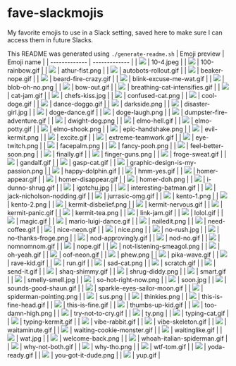 # fave-slackmojis
My favorite emojis to use in a Slack setting, saved here to make sure I can access them in future Slacks.

This README was generated using `./generate-readme.sh`
| Emoji preview | Emoji name |
| ------------- | ------------- |
| <img src='./emojis/10-4.jpeg'/> | 10-4.jpeg |
| <img src='./emojis/100-rainbow.gif'/> | 100-rainbow.gif |
| <img src='./emojis/athur-fist.png'/> | athur-fist.png |
| <img src='./emojis/autobots-rollout.gif'/> | autobots-rollout.gif |
| <img src='./emojis/beaker-nope.gif'/> | beaker-nope.gif |
| <img src='./emojis/beard-fire-crazy.gif'/> | beard-fire-crazy.gif |
| <img src='./emojis/blink-excuse-me-wat.gif'/> | blink-excuse-me-wat.gif |
| <img src='./emojis/blob-oh-no.png'/> | blob-oh-no.png |
| <img src='./emojis/bow-out.gif'/> | bow-out.gif |
| <img src='./emojis/breathing-cat-intensifies.gif'/> | breathing-cat-intensifies.gif |
| <img src='./emojis/cat-jam.gif'/> | cat-jam.gif |
| <img src='./emojis/chefs-kiss.jpg'/> | chefs-kiss.jpg |
| <img src='./emojis/confused-cat.png'/> | confused-cat.png |
| <img src='./emojis/cool-doge.gif'/> | cool-doge.gif |
| <img src='./emojis/dance-doggo.gif'/> | dance-doggo.gif |
| <img src='./emojis/darkside.png'/> | darkside.png |
| <img src='./emojis/disaster-girl.jpg'/> | disaster-girl.jpg |
| <img src='./emojis/doge-dance.gif'/> | doge-dance.gif |
| <img src='./emojis/doge-laugh.png'/> | doge-laugh.png |
| <img src='./emojis/dumpster-fire-adventure.gif'/> | dumpster-fire-adventure.gif |
| <img src='./emojis/dwight-dog.png'/> | dwight-dog.png |
| <img src='./emojis/elmo-hell.gif'/> | elmo-hell.gif |
| <img src='./emojis/elmo-potty.gif'/> | elmo-potty.gif |
| <img src='./emojis/elmo-shook.png'/> | elmo-shook.png |
| <img src='./emojis/epic-handshake.png'/> | epic-handshake.png |
| <img src='./emojis/evil-kermit.png'/> | evil-kermit.png |
| <img src='./emojis/excite.gif'/> | excite.gif |
| <img src='./emojis/extreme-teamwork.gif'/> | extreme-teamwork.gif |
| <img src='./emojis/eye-twitch.png'/> | eye-twitch.png |
| <img src='./emojis/facepalm.png'/> | facepalm.png |
| <img src='./emojis/fancy-pooh.png'/> | fancy-pooh.png |
| <img src='./emojis/feel-better-soon.png'/> | feel-better-soon.png |
| <img src='./emojis/finally.gif'/> | finally.gif |
| <img src='./emojis/finger-guns.png'/> | finger-guns.png |
| <img src='./emojis/froge-sweat.gif'/> | froge-sweat.gif |
| <img src='./emojis/gandalf.gif'/> | gandalf.gif |
| <img src='./emojis/gasp-cat.gif'/> | gasp-cat.gif |
| <img src='./emojis/graphic-design-is-my-passion.png'/> | graphic-design-is-my-passion.png |
| <img src='./emojis/happy-dolphin.gif'/> | happy-dolphin.gif |
| <img src='./emojis/hmm-yes.gif'/> | hmm-yes.gif |
| <img src='./emojis/homer-appear.gif'/> | homer-appear.gif |
| <img src='./emojis/homer-disappear.gif'/> | homer-disappear.gif |
| <img src='./emojis/homer-doh.png'/> | homer-doh.png |
| <img src='./emojis/i-dunno-shrug.gif'/> | i-dunno-shrug.gif |
| <img src='./emojis/igotchu.jpg'/> | igotchu.jpg |
| <img src='./emojis/interesting-batman.gif'/> | interesting-batman.gif |
| <img src='./emojis/jack-nicholson-nodding.gif'/> | jack-nicholson-nodding.gif |
| <img src='./emojis/jurrasic-omg.gif'/> | jurrasic-omg.gif |
| <img src='./emojis/kento-1.png'/> | kento-1.png |
| <img src='./emojis/kento-2.png'/> | kento-2.png |
| <img src='./emojis/kermit-disbelief.png'/> | kermit-disbelief.png |
| <img src='./emojis/kermit-nervous.gif'/> | kermit-nervous.gif |
| <img src='./emojis/kermit-panic.gif'/> | kermit-panic.gif |
| <img src='./emojis/kermit-tea.png'/> | kermit-tea.png |
| <img src='./emojis/link-jam.gif'/> | link-jam.gif |
| <img src='./emojis/lolol.gif'/> | lolol.gif |
| <img src='./emojis/magic.gif'/> | magic.gif |
| <img src='./emojis/mario-luigi-dance.gif'/> | mario-luigi-dance.gif |
| <img src='./emojis/nailedit.png'/> | nailedit.png |
| <img src='./emojis/need-coffee.gif'/> | need-coffee.gif |
| <img src='./emojis/nice-neon.gif'/> | nice-neon.gif |
| <img src='./emojis/nice.png'/> | nice.png |
| <img src='./emojis/no-rush.jpg'/> | no-rush.jpg |
| <img src='./emojis/no-thanks-froge.png'/> | no-thanks-froge.png |
| <img src='./emojis/nod-approvingly.gif'/> | nod-approvingly.gif |
| <img src='./emojis/nod-no.gif'/> | nod-no.gif |
| <img src='./emojis/nomnomnom.gif'/> | nomnomnom.gif |
| <img src='./emojis/nope.gif'/> | nope.gif |
| <img src='./emojis/not-listening-smeagol.png'/> | not-listening-smeagol.png |
| <img src='./emojis/oh-yeah.gif'/> | oh-yeah.gif |
| <img src='./emojis/oof-neon.gif'/> | oof-neon.gif |
| <img src='./emojis/phew.png'/> | phew.png |
| <img src='./emojis/pika-wave.gif'/> | pika-wave.gif |
| <img src='./emojis/rave-kid.gif'/> | rave-kid.gif |
| <img src='./emojis/run.gif'/> | run.gif |
| <img src='./emojis/sad-cat.png'/> | sad-cat.png |
| <img src='./emojis/scratch.gif'/> | scratch.gif |
| <img src='./emojis/send-it.gif'/> | send-it.gif |
| <img src='./emojis/shaq-shimmy.gif'/> | shaq-shimmy.gif |
| <img src='./emojis/shrug-diddy.png'/> | shrug-diddy.png |
| <img src='./emojis/smart.gif'/> | smart.gif |
| <img src='./emojis/smelly-smell.jpg'/> | smelly-smell.jpg |
| <img src='./emojis/so-hot-right-now.png'/> | so-hot-right-now.png |
| <img src='./emojis/soon.jpg'/> | soon.jpg |
| <img src='./emojis/sounds-good-shaun.gif'/> | sounds-good-shaun.gif |
| <img src='./emojis/sparkle-eyes-sailor-moon.gif'/> | sparkle-eyes-sailor-moon.gif |
| <img src='./emojis/spiderman-pointing.png'/> | spiderman-pointing.png |
| <img src='./emojis/sus.png'/> | sus.png |
| <img src='./emojis/thinkies.png'/> | thinkies.png |
| <img src='./emojis/this-is-fine-head.gif'/> | this-is-fine-head.gif |
| <img src='./emojis/this-is-fine.gif'/> | this-is-fine.gif |
| <img src='./emojis/thumbs-up-kid.gif'/> | thumbs-up-kid.gif |
| <img src='./emojis/too-damn-high.png'/> | too-damn-high.png |
| <img src='./emojis/try-not-to-cry.gif'/> | try-not-to-cry.gif |
| <img src='./emojis/ty.png'/> | ty.png |
| <img src='./emojis/typing-cat.gif'/> | typing-cat.gif |
| <img src='./emojis/typing-kermit.gif'/> | typing-kermit.gif |
| <img src='./emojis/vibe-rabbit.gif'/> | vibe-rabbit.gif |
| <img src='./emojis/vibe-skeleton.gif'/> | vibe-skeleton.gif |
| <img src='./emojis/waitaminute.gif'/> | waitaminute.gif |
| <img src='./emojis/waiting-cookie-monster.gif'/> | waiting-cookie-monster.gif |
| <img src='./emojis/waitinglike.gif'/> | waitinglike.gif |
| <img src='./emojis/wat.jpg'/> | wat.jpg |
| <img src='./emojis/welcome-back.png'/> | welcome-back.png |
| <img src='./emojis/whoah-italian-spiderman.gif'/> | whoah-italian-spiderman.gif |
| <img src='./emojis/why-not-both.gif'/> | why-not-both.gif |
| <img src='./emojis/why-tho.png'/> | why-tho.png |
| <img src='./emojis/wtf-tom.gif'/> | wtf-tom.gif |
| <img src='./emojis/yoda-ready.gif'/> | yoda-ready.gif |
| <img src='./emojis/you-got-it-dude.png'/> | you-got-it-dude.png |
| <img src='./emojis/yup.gif'/> | yup.gif |
